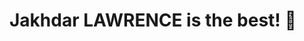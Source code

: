 <html>
  <head>
    <link href="https://matth98.github.io/FIFA/euro2020.css" rel="stylesheet">
  </head>
  <body>
    <h1>Jakhdar LAWRENCE is the best! 🥳</h1>
  </body>
</html>
